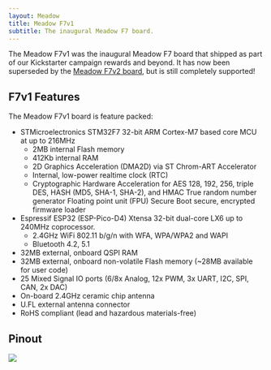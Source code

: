 ```yaml
---
layout: Meadow
title: Meadow F7v1
subtitle: The inaugural Meadow F7 board.
---
```


The Meadow F7v1 was the inaugural Meadow F7 board that shipped as part of our Kickstarter campaign rewards and beyond. It has now been superseded by the [Meadow F7v2 board](../F7v2), but is still completely supported!

## F7v1 Features

The Meadow F7v1 board is feature packed:

 * STMicroelectronics STM32F7 32-bit ARM Cortex-M7 based core MCU at up to 216MHz
   * 2MB internal Flash memory
   * 412Kb internal RAM
   * 2D Graphics Acceleration (DMA2D) via ST Chrom-ART Accelerator
   * Internal, low-power realtime clock (RTC)
   * Cryptographic Hardware Acceleration for AES 128, 192, 256, triple DES, HASH (MD5, SHA-1, SHA-2), and HMAC
    True random number generator
    Floating point unit (FPU)
    Secure Boot secure, encrypted firmware loader
 * Espressif ESP32 (ESP-Pico-D4) Xtensa 32-bit dual-core LX6 up to 240MHz coprocessor.
   * 2.4GHz WiFi 802.11 b/g/n with WFA, WPA/WPA2 and WAPI
   * Bluetooth 4.2, 5.1
 * 32MB external, onboard QSPI RAM
 * 32MB external, onboard non-volatile Flash memory (~28MB available for user code)
 * 25 Mixed Signal IO ports (6/8x Analog, 12x PWM, 3x UART, I2C, SPI, CAN, 2x DAC)
 * On-board 2.4GHz ceramic chip antenna
 * U.FL external antenna connector
 * RoHS compliant (lead and hazardous materials-free)

## Pinout

![](/Common_Files/Meadow_F7_Micro_Pinout.svg)
